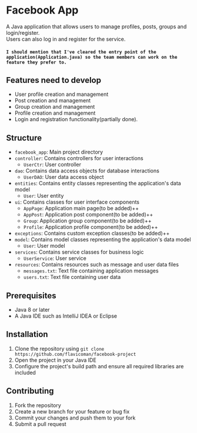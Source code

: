 # Facebook App

A Java application that allows users to manage profiles, posts, groups and login/register. <br>Users can also log in and register for the service.

#### `I should mention that I've cleared the entry point of the application(Application.java) so the team members can work on the feature they prefer to.`

## Features need to develop

- User profile creation and management
- Post creation and management
- Group creation and management
- Profile creation and management
- Login and registration functionality(partially done).

## Structure

- `facebook_app`: Main project directory
- `controller`: Contains controllers for user interactions
    - `UserCtr`: User controller
- `dao`: Contains data access objects for database interactions
    - `UserDAO`: User data access object
- `entities`: Contains entity classes representing the application's data model
    - `User`: User entity
- `ui`: Contains classes for user interface components
    - `AppPage`: Application main page(to be added)++
    - `AppPost`: Application post component(to be added)++
    - `Group`: Application group component(to be added)++
    - `Profile`: Application profile component(to be added)++
- `exceptions`: Contains custom exception classes(to be added)++
- `model`: Contains model classes representing the application's data model
    - `User`: User model
- `services`: Contains service classes for business logic
    - `UserService`: User service
- `resources`: Contains resources such as message and user data files
    - `messages.txt`: Text file containing application messages
    - `users.txt`: Text file containing user data

## Prerequisites

- Java 8 or later
- A Java IDE such as IntelliJ IDEA or Eclipse

## Installation

1. Clone the repository using `git clone https://github.com/flavicoman/facebook-project`
2. Open the project in your Java IDE
3. Configure the project's build path and ensure all required libraries are included


## Contributing

1. Fork the repository
2. Create a new branch for your feature or bug fix
3. Commit your changes and push them to your fork
4. Submit a pull request


